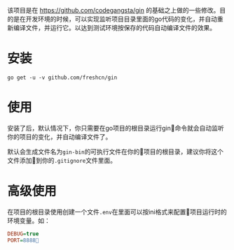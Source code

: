 该项目是在 https://github.com/codegangsta/gin 的基础之上做的一些修改。目的是在开发环境的时候，可以实现监听项目目录里面的go代码的变化，并自动重新编译文件，并运行它。以达到测试环境按保存的代码自动编译文件的效果。

# 安装

```shell
go get -u -v github.com/freshcn/gin
```

# 使用

安装了后，默认情况下，你只需要在go项目的根目录运行gin命令就会自动监听你的项目的变化，并自动编译文件了。

默认会生成文件名为`gin-bin`的可执行文件在你的项目的根目录，建议你将这个文件添加到你的`.gitignore`文件里面。

# 高级使用

在项目的根目录使用创建一个文件`.env`在里面可以按ini格式来配置项目运行时的环境变量。如：

```ini
DEBUG=true
PORT=8888
```

